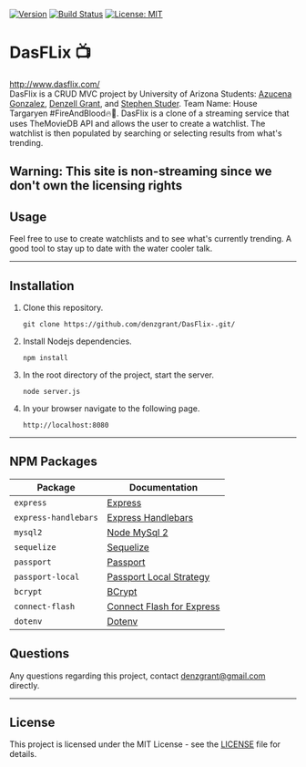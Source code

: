 [![Version](https://img.shields.io/badge/version-2.0.0-blue.svg)](CHANGELOG.md)
[![Build Status](https://travis-ci.com/sdanyalk/auth-project-two.svg?branch=master)](https://travis-ci.com/sdanyalk/auth-project-two)
[![License: MIT](https://img.shields.io/badge/License-MIT-yellow.svg)](license)

# DasFLix :tv:
http://www.dasflix.com/ \
DasFlix is a CRUD MVC project by University of Arizona Students: <a href="https://github.com/azu20" target="_blank">Azucena Gonzalez</a>, <a href="https://github.com/denzgrant">Denzell Grant</a>, and <a href="https://github.com/stephenstuder">Stephen Studer</a>. Team Name: House Targaryen #FireAndBlood:fire::dragon_face:. DasFlix is a clone of a streaming service that uses TheMovieDB API and allows the user to create a watchlist. The watchlist is then populated by searching or selecting results from what's trending. 

**Warning: This site is non-streaming since we don't own the licensing rights** 
---

## Usage
Feel free to use to create watchlists and to see what's currently trending. A good tool to stay up to date with the water cooler talk. 

---

## Installation

1. Clone this repository.
    ```
    git clone https://github.com/denzgrant/DasFlix-.git/
    ```
1. Install Nodejs dependencies.
    ```
    npm install
    ```
1. In the root directory of the project, start the server.
    ```
    node server.js
    ```
1. In your browser navigate to the following page.
    ```
    http://localhost:8080
    ```
---

## NPM Packages

| Package | Documentation |
| ----------- | ----------- |
| `express` | [Express](https://www.npmjs.com/package/express) |
| `express-handlebars` | [Express Handlebars](https://www.npmjs.com/package/express-handlebars) |
| `mysql2` | [Node MySql 2](https://www.npmjs.com/package/mysql2) |
| `sequelize` | [Sequelize](https://www.npmjs.com/package/sequelize) |
| `passport` | [Passport](https://www.npmjs.com/package/passport) |
| `passport-local` | [Passport Local Strategy](https://www.npmjs.com/package/passport-local) |
| `bcrypt` | [BCrypt](https://www.npmjs.com/package/bcrypt) |
| `connect-flash` | [Connect Flash for Express](https://www.npmjs.com/package/connect-flash) |
| `dotenv` | [Dotenv](https://www.npmjs.com/package/dotenv) |


## Questions

Any questions regarding this project, contact denzgrant@gmail.com directly.

---

## License

This project is licensed under the MIT License - see the [LICENSE](LICENSE) file for details.
